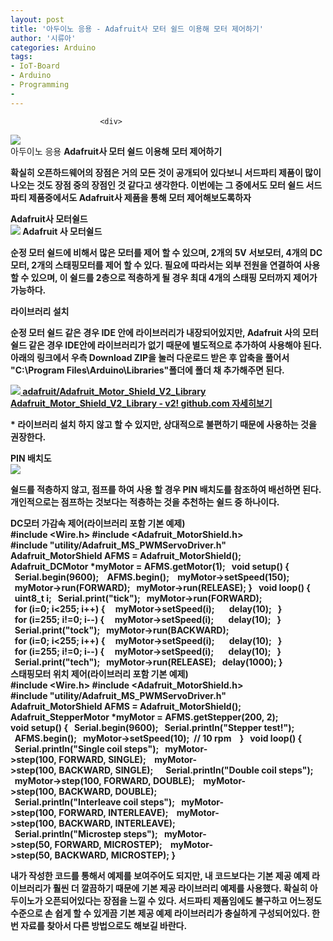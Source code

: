 ```yaml
---
layout: post
title: '아두이노 응용 - Adafruit사 모터 쉴드 이용해 모터 제어하기'
author: '시류아'
categories: Arduino
tags:
- IoT-Board
- Arduino
- Programming
-
---
```



<script> location.href='https://cafe.naver.com/develoid/776069' ; </script>


















						<div>
 <div>
  <img src="https://dthumb-phinf.pstatic.net/?src=%22http%3A%2F%2Fblogfiles.naver.net%2FMjAxNzAxMThfNTIg%2FMDAxNDg0NzQzNTU0MTE1.QSKfXXDUAchv4CUV5r-KfxIBwRDd_bp1C3_2WMpbh2cg.JqGP_gaAmR_7yl-aTHjgTQcDSQ6tt-ZWAJZ1G3RHEZcg.JPEG.searphiel9%2Farduino_logo.jpg%22&amp;type=cafe_wa740">
 </div>
</div>
<div>
 <div>
  <div>
   아두이노 응용
   <b>Adafruit사 모터 쉴드 이용해 모터 제어하기
  </div>
 </div>
</div>
<div>
 <p>확실히 오픈하드웨어의 장점은 거의 모든 것이 공개되어 있다보니 서드파티 제품이 많이 나오는 것도 장점 중의 장점인 것 같다고 생각한다. 이번에는 그 중에서도 모터 쉴드 서드파티 제품중에서도 Adafruit사 제품을 통해 모터 제어해보도록하자</p>
</div>
<div>
 <div>
  <div></div>
 </div>
</div>
<div>
 <div>
  <div>
   Adafruit사 모터쉴드
  </div>
 </div>
</div>
<div>
 <div>
  <img src="https://dthumb-phinf.pstatic.net/?src=%22http%3A%2F%2Fblogfiles.naver.net%2FMjAxNzAxMThfMjgz%2FMDAxNDg0NzQzNjM2NDMz.KtSKEEuseTDFYfmjgyXsN4EstbCDWGd65MPxnvz7WHMg.jcxVSBk6I5L9UhCRRKKi223o-49SGFVYJoo0RvhkpUEg.PNG.searphiel9%2F1.png%22&amp;type=cafe_wa740">
  <span>Adafruit 사 모터쉴드</span>
 </div>
</div>
<div>
 <p>순정 모터 쉴드에 비해서 많은 모터를 제어 할 수 있으며, 2개의 5V 서보모터, 4개의 DC모터, 2개의 스태핑모터를 제어 할 수 있다. 필요에 따라서는 외부 전원을 연결하여 사용 할 수 있으며, 이 쉴드를 2층으로 적층하게 될 경우 최대 4개의 스태핑 모터까지 제어가 가능하다.</p>
</div>
<div>
 <div>
  <div></div>
 </div>
</div>
<div>
 <div>
  <div>
   라이브러리 설치
  </div>
 </div>
</div>
<div>
 <p><span>순정 모터 쉴드 같은 경우 IDE 안에 라이브러리가 내장되어있지만, Adafruit 사의 모터 쉴드 같은 경우 IDE안에 라이브러리가 없기 때문에 별도적으로 추가하여 사용해야 된다. 아래의 링크에서 우측 Download ZIP을 눌러 다운로드 받은 후 압축을 풀어서 "C:\Program Files\Arduino\Libraries"폴더에 폴더 채 추가해주면 된다.</span></p>
</div>
<div>
 <a href="https://github.com/adafruit/Adafruit_Motor_Shield_V2_Library"> <span> <span> <img src="https://dthumb-phinf.pstatic.net/?src=%22http%3A%2F%2Fdthumb.phinf.naver.net%2F%3Fsrc%3D%2522https%253A%252F%252Favatars3.githubusercontent.com%252Fu%252F181069%253Fv%253D3%2526s%253D400%2522%26amp%3Btype%3Dff120%22&amp;type=cafe_wa740"> </span> <span> <span>adafruit/Adafruit_Motor_Shield_V2_Library</span> <span>Adafruit_Motor_Shield_V2_Library - v2!</span> <span>github.com</span> </span> <span></span> </span> <span>자세히보기</span> </a>
</div>
<div>
 <p>* 라이브러리 설치 하지 않고 할 수 있지만, 상대적으로 불편하기 때문에 사용하는 것을 권장한다.</p>
</div>
<div>
 <div>
  <div></div>
 </div>
</div>
<div>
 <div>
  <div>
   PIN 배치도
  </div>
 </div>
</div>
<div>
 <div>
  <img src="https://dthumb-phinf.pstatic.net/?src=%22http%3A%2F%2Fblogfiles.naver.net%2FMjAxNzAxMThfNTMg%2FMDAxNDg0NzQ0MjYzOTc3.KzoMyIYDeFyBRCznxwACPdmgikshU2ydWdu1swp6UZQg.gOsjKDS-JBGerNzShf6fz1e_XixoWls-tH8kw2WPKzQg.PNG.searphiel9%2F2.PNG%22&amp;type=cafe_wa740">
 </div>
</div>
<div>
 <p>쉴드를 적층하지 않고, 점프를 하여 사용 할 경우 PIN 배치도를 참조하여 배선하면 된다. 개인적으로는 점프하는 것보다는 적층하는 것을 추천하는 쉴드 중 하나이다.</p>
</div>
<div>
 <div>
  <div></div>
 </div>
</div>
<div>
 <div>
  <div>
   DC모터 가감속 제어(라이브러리 포함 기본 예제)
  </div>
 </div>
</div>
<div>
 <div>
  <div>
   #include&nbsp;&lt;Wire.h&gt;
   <b>#include&nbsp;&lt;Adafruit_MotorShield.h&gt;
   <b>#include&nbsp;"utility/Adafruit_MS_PWMServoDriver.h"
   <b>&nbsp;
   <b>Adafruit_MotorShield&nbsp;AFMS&nbsp;=&nbsp;Adafruit_MotorShield();&nbsp;
   <b>Adafruit_DCMotor&nbsp;*myMotor&nbsp;=&nbsp;AFMS.getMotor(1);
   <b>&nbsp;
   <b>void&nbsp;setup()&nbsp;{
   <b>&nbsp;&nbsp;Serial.begin(9600);&nbsp;
   <b>&nbsp;&nbsp;AFMS.begin();&nbsp;
   <b>&nbsp;&nbsp;myMotor-&gt;setSpeed(150);
   <b>&nbsp;&nbsp;myMotor-&gt;run(FORWARD);
   <b>&nbsp;&nbsp;myMotor-&gt;run(RELEASE);
   <b>}
   <b>&nbsp;
   <b>void&nbsp;loop()&nbsp;{
   <b>&nbsp;&nbsp;uint8_t&nbsp;i;
   <b>&nbsp;&nbsp;Serial.print("tick");
   <b>&nbsp;&nbsp;myMotor-&gt;run(FORWARD);
   <b>&nbsp;&nbsp;for&nbsp;(i=0;&nbsp;i&lt;255;&nbsp;i++)&nbsp;{
   <b>&nbsp;&nbsp;&nbsp;&nbsp;myMotor-&gt;setSpeed(i);&nbsp;&nbsp;
   <b>&nbsp;&nbsp;&nbsp;&nbsp;delay(10);
   <b>&nbsp;&nbsp;}
   <b>&nbsp;&nbsp;for&nbsp;(i=255;&nbsp;i!=0;&nbsp;i--)&nbsp;{
   <b>&nbsp;&nbsp;&nbsp;&nbsp;myMotor-&gt;setSpeed(i);&nbsp;&nbsp;
   <b>&nbsp;&nbsp;&nbsp;&nbsp;delay(10);
   <b>&nbsp;&nbsp;}
   <b>&nbsp;&nbsp;Serial.print("tock");
   <b>&nbsp;&nbsp;myMotor-&gt;run(BACKWARD);
   <b>&nbsp;&nbsp;for&nbsp;(i=0;&nbsp;i&lt;255;&nbsp;i++)&nbsp;{
   <b>&nbsp;&nbsp;&nbsp;&nbsp;myMotor-&gt;setSpeed(i);&nbsp;&nbsp;
   <b>&nbsp;&nbsp;&nbsp;&nbsp;delay(10);
   <b>&nbsp;&nbsp;}
   <b>&nbsp;&nbsp;for&nbsp;(i=255;&nbsp;i!=0;&nbsp;i--)&nbsp;{
   <b>&nbsp;&nbsp;&nbsp;&nbsp;myMotor-&gt;setSpeed(i);&nbsp;&nbsp;
   <b>&nbsp;&nbsp;&nbsp;&nbsp;delay(10);
   <b>&nbsp;&nbsp;}
   <b>&nbsp;&nbsp;Serial.print("tech");
   <b>&nbsp;&nbsp;myMotor-&gt;run(RELEASE);
   <b>&nbsp;&nbsp;delay(1000);
   <b>}
  </div>
 </div>
</div>
<div>
 <div>
  <div></div>
 </div>
</div>
<div>
 <div>
  <div>
   스태핑모터 위치 제어(라이브러리 포함 기본 예제)
  </div>
 </div>
</div>
<div>
 <div>
  <div>
   #include&nbsp;&lt;Wire.h&gt;
   <b>#include&nbsp;&lt;Adafruit_MotorShield.h&gt;
   <b>#include&nbsp;"utility/Adafruit_MS_PWMServoDriver.h"
   <b>&nbsp;
   <b>Adafruit_MotorShield&nbsp;AFMS&nbsp;=&nbsp;Adafruit_MotorShield();&nbsp;
   <b>Adafruit_StepperMotor&nbsp;*myMotor&nbsp;=&nbsp;AFMS.getStepper(200,&nbsp;2);
   <b>&nbsp;
   <b>&nbsp;
   <b>void&nbsp;setup()&nbsp;{
   <b>&nbsp;&nbsp;Serial.begin(9600);
   <b>&nbsp;&nbsp;Serial.println("Stepper&nbsp;test!");
   <b>&nbsp;
   <b>&nbsp;&nbsp;AFMS.begin();
   <b>&nbsp;&nbsp;myMotor-&gt;setSpeed(10);&nbsp;&nbsp;//&nbsp;10&nbsp;rpm&nbsp;&nbsp;&nbsp;
   <b>}
   <b>&nbsp;
   <b>void&nbsp;loop()&nbsp;{
   <b>&nbsp;&nbsp;Serial.println("Single&nbsp;coil&nbsp;steps");
   <b>&nbsp;&nbsp;myMotor-&gt;step(100,&nbsp;FORWARD,&nbsp;SINGLE);&nbsp;
   <b>&nbsp;&nbsp;myMotor-&gt;step(100,&nbsp;BACKWARD,&nbsp;SINGLE);&nbsp;
   <b>&nbsp;
   <b>&nbsp;&nbsp;Serial.println("Double&nbsp;coil&nbsp;steps");
   <b>&nbsp;&nbsp;myMotor-&gt;step(100,&nbsp;FORWARD,&nbsp;DOUBLE);&nbsp;
   <b>&nbsp;&nbsp;myMotor-&gt;step(100,&nbsp;BACKWARD,&nbsp;DOUBLE);
   <b>&nbsp;&nbsp;
   <b>&nbsp;&nbsp;Serial.println("Interleave&nbsp;coil&nbsp;steps");
   <b>&nbsp;&nbsp;myMotor-&gt;step(100,&nbsp;FORWARD,&nbsp;INTERLEAVE);&nbsp;
   <b>&nbsp;&nbsp;myMotor-&gt;step(100,&nbsp;BACKWARD,&nbsp;INTERLEAVE);&nbsp;
   <b>&nbsp;&nbsp;
   <b>&nbsp;&nbsp;Serial.println("Microstep&nbsp;steps");
   <b>&nbsp;&nbsp;myMotor-&gt;step(50,&nbsp;FORWARD,&nbsp;MICROSTEP);&nbsp;
   <b>&nbsp;&nbsp;myMotor-&gt;step(50,&nbsp;BACKWARD,&nbsp;MICROSTEP);
   <b>}
  </div>
 </div>
</div>
<div>
 <div>
  <div></div>
 </div>
</div>
<div>
 <p>내가 작성한 코드를 통해서 예제를 보여주어도 되지만, 내 코드보다는 기본 제공 예제 라이브러리가 훨씬 더 깔끔하기 때문에 기본 제공 라이브러리 예제를 사용했다. 확실히 아두이노가 오픈되어있다는 장점을 느낄 수 있다. 서드파티 제품임에도 불구하고 어느정도 수준으로 손 쉽게 할 수 있게끔 기본 제공 예제 라이브러리가 충실하게 구성되어있다. 한 번 자료를 찾아서 다른 방법으로도 해보길 바란다.<b></p>
</div>

